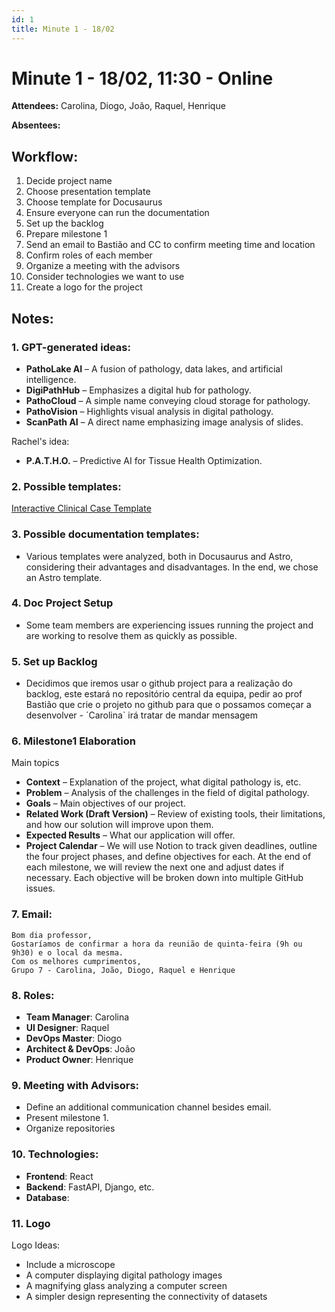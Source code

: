 ```yaml
---
id: 1
title: Minute 1 - 18/02
---
```


# Minute 1 - 18/02, 11:30 - Online

**Attendees:** Carolina, Diogo, João, Raquel, Henrique

**Absentees:**

## Workflow:
1. Decide project name 
2. Choose presentation template
3. Choose template for Docusaurus 
4. Ensure everyone can run the documentation 
5. Set up the backlog
6. Prepare milestone 1
7. Send an email to Bastião and CC to confirm meeting time and location 
8. Confirm roles of each member 
9. Organize a meeting with the advisors 
10. Consider technologies we want to use 
11. Create a logo for the project 

## Notes:
### 1. GPT-generated ideas:
- **PathoLake AI** – A fusion of pathology, data lakes, and artificial intelligence.
- **DigiPathHub** – Emphasizes a digital hub for pathology.
- **PathoCloud** – A simple name conveying cloud storage for pathology.
- **PathoVision** – Highlights visual analysis in digital pathology.
- **ScanPath AI** – A direct name emphasizing image analysis of slides.

Rachel's idea:
- **P.A.T.H.O.** – Predictive AI for Tissue Health Optimization.

### 2. Possible templates:
[Interactive Clinical Case Template](https://slidesgo.com/theme/interactive-clinical-case#search-Case+Report&position-42&results-635)

### 3. Possible documentation templates:
- Various templates were analyzed, both in Docusaurus and Astro, considering their advantages and disadvantages. In the end, we chose an Astro template.

### 4. Doc Project Setup
- Some team members are experiencing issues running the project and are working to resolve them as quickly as possible.

### 5. Set up Backlog
- Decidimos que iremos usar o github project para a realização do backlog, este estará no repositório central da equipa, pedir ao prof Bastião que crie o projeto no github para que o possamos começar a desenvolver - ´Carolina` irá tratar de mandar mensagem

### 6. Milestone1 Elaboration
Main topics
- **Context** – Explanation of the project, what digital pathology is, etc.
- **Problem** – Analysis of the challenges in the field of digital pathology.
- **Goals** – Main objectives of our project.
- **Related Work (Draft Version)** – Review of existing tools, their limitations, and how our solution will improve upon them.
- **Expected Results** – What our application will offer.
- **Project Calendar** – We will use Notion to track given deadlines, outline the four project phases, and define objectives for each. At the end of each milestone, we will review the next one and adjust dates if necessary. Each objective will be broken down into multiple GitHub issues.

### 7. Email:
```
Bom dia professor,
Gostaríamos de confirmar a hora da reunião de quinta-feira (9h ou 9h30) e o local da mesma. 
Com os melhores cumprimentos,
Grupo 7 - Carolina, João, Diogo, Raquel e Henrique 

```

### 8. Roles:
- **Team Manager**: Carolina
- **UI Designer**: Raquel
- **DevOps Master**: Diogo
- **Architect & DevOps**: João
- **Product Owner**: Henrique

### 9. Meeting with Advisors:
- Define an additional communication channel besides email.
- Present milestone 1.
- Organize repositories 

### 10. Technologies:
- **Frontend**: React
- **Backend**: FastAPI, Django, etc.
- **Database**:

### 11. Logo
Logo Ideas:
- Include a microscope
- A computer displaying digital pathology images
- A magnifying glass analyzing a computer screen
- A simpler design representing the connectivity of datasets
